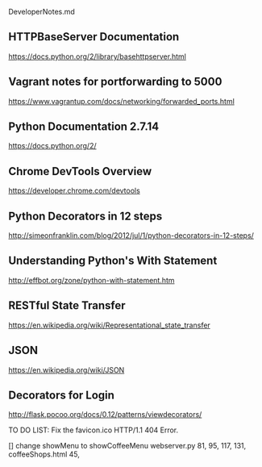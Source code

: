 DeveloperNotes.md

## HTTPBaseServer Documentation
https://docs.python.org/2/library/basehttpserver.html

## Vagrant notes for portforwarding to 5000
https://www.vagrantup.com/docs/networking/forwarded_ports.html

## Python Documentation 2.7.14
https://docs.python.org/2/

## Chrome DevTools Overview
https://developer.chrome.com/devtools

## Python Decorators in 12 steps
http://simeonfranklin.com/blog/2012/jul/1/python-decorators-in-12-steps/

## Understanding Python's With Statement
http://effbot.org/zone/python-with-statement.htm

## RESTful State Transfer
https://en.wikipedia.org/wiki/Representational_state_transfer

## JSON
https://en.wikipedia.org/wiki/JSON

## Decorators for Login
http://flask.pocoo.org/docs/0.12/patterns/viewdecorators/



TO DO LIST: 
Fix the favicon.ico HTTP/1.1 404 Error. 

<!-- Refactoring Code Base -->
[]  change showMenu to showCoffeeMenu
webserver.py
81, 95, 117, 131, 
coffeeShops.html
45, 
